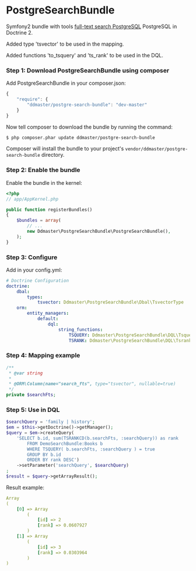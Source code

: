 PostgreSearchBundle
===================================

Symfony2 bundle with tools <a target="_blank" href="http://www.postgresql.org/docs/9.1/static/textsearch.html">full-text search PostgreSQL</a> PostgreSQL in Doctrine 2.

Added type 'tsvector' to be used in the mapping.

Added functions 'to_tsquery' and 'ts_rank' to be used in the DQL.

### Step 1: Download PostgreSearchBundle using composer

Add PostgreSearchBundle in your composer.json:

```js
{
    "require": {
        "ddmaster/postgre-search-bundle": "dev-master"
    }
}
```

Now tell composer to download the bundle by running the command:

``` bash
$ php composer.phar update ddmaster/postgre-search-bundle
```

Composer will install the bundle to your project's `vendor/ddmaster/postgre-search-bundle` directory.

### Step 2: Enable the bundle

Enable the bundle in the kernel:

``` php
<?php
// app/AppKernel.php

public function registerBundles()
{
    $bundles = array(
        // ...
        new Ddmaster\PostgreSearchBundle\PostgreSearchBundle(),
    );
}
```

### Step 3: Configure

Add in your config.yml:

```yml
# Doctrine Configuration
doctrine:
    dbal:
        types:
            tsvector: Ddmaster\PostgreSearchBundle\Dbal\TsvectorType
    orm:
        entity_managers:
            default:
                dql:
                    string_functions:
                        TSQUERY: Ddmaster\PostgreSearchBundle\DQL\TsqueryFunction
                        TSRANK: Ddmaster\PostgreSearchBundle\DQL\TsrankFunction
```

### Step 4: Mapping example
```php
/**
 * @var string
 *
 * @ORM\Column(name="search_fts", type="tsvector", nullable=true)
 */
private $searchFts;
```

### Step 5: Use in DQL

```php
$searchQuery = 'family | history';
$em = $this->getDoctrine()->getManager();
$query = $em->createQuery(
    'SELECT b.id, sum(TSRANKCD(b.searchFts, :searchQuery)) as rank 
        FROM DemoSearchBundle:Books b
        WHERE TSQUERY( b.searchFts, :searchQuery ) = true
        GROUP BY b.id
        ORDER BY rank DESC')
    ->setParameter('searchQuery', $searchQuery)
;
$result = $query->getArrayResult();
```

Result example:

```yml
Array
(
    [0] => Array
        (
            [id] => 2
            [rank] => 0.0607927
        )
    [1] => Array
        (
            [id] => 3
            [rank] => 0.0303964
        )
)
```
